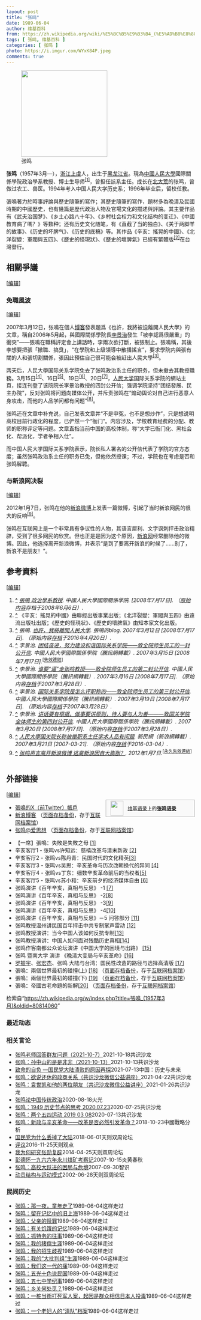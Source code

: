 ```yaml
---
layout: post
title: "张鸣"
date: 1989-06-04
author: 维基百科
from: https://zh.wikipedia.org/wiki/%E5%BC%B5%E9%B3%B4_(%E5%AD%B8%E8%80%85)
tags: [ 张鸣, 维基百科 ]
categories: [ 张鸣 ]
photo: https://i.imgur.com/WYxK84P.jpeg
comments: true
---
```

<div class="mw-content-ltr mw-parser-output" lang="zh" dir="ltr"><style data-mw-deduplicate="TemplateStyles:r83732972">.mw-parser-output .ambox{border:1px solid #a2a9b1;border-left:10px solid #36c;background-color:#fbfbfb;box-sizing:border-box}.mw-parser-output .ambox+link+.ambox,.mw-parser-output .ambox+link+style+.ambox,.mw-parser-output .ambox+link+link+.ambox,.mw-parser-output .ambox+.mw-empty-elt+link+.ambox,.mw-parser-output .ambox+.mw-empty-elt+link+style+.ambox,.mw-parser-output .ambox+.mw-empty-elt+link+link+.ambox{margin-top:-1px}html body.mediawiki .mw-parser-output .ambox.mbox-small-left{margin:4px 1em 4px 0;overflow:hidden;width:238px;border-collapse:collapse;font-size:88%;line-height:1.25em}.mw-parser-output .ambox-speedy{border-left:10px solid #b32424;background-color:#fee7e6}.mw-parser-output .ambox-delete{border-left:10px solid #b32424}.mw-parser-output .ambox-content{border-left:10px solid #f28500}.mw-parser-output .ambox-style{border-left:10px solid #fc3}.mw-parser-output .ambox-move{border-left:10px solid #9932cc}.mw-parser-output .ambox-protection{border-left:10px solid #a2a9b1}.mw-parser-output .ambox .mbox-text{border:none;padding:0.25em 0.5em;width:100%}.mw-parser-output .ambox .mbox-image{border:none;padding:2px 0 2px 0.5em;text-align:center}.mw-parser-output .ambox .mbox-imageright{border:none;padding:2px 0.5em 2px 0;text-align:center}.mw-parser-output .ambox .mbox-empty-cell{border:none;padding:0;width:1px}.mw-parser-output .ambox .mbox-image-div{width:52px}html.client-js body.skin-minerva .mw-parser-output .mbox-text-span{margin-left:23px!important}@media(min-width:720px){.mw-parser-output .ambox{margin:0 10%}}@media screen{html.skin-theme-clientpref-night .mw-parser-output .ambox{border-left-color:#36c!important}html.skin-theme-clientpref-night .mw-parser-output .ambox-speedy,html.skin-theme-clientpref-night .mw-parser-output .ambox-delete{border-left-color:#b32424!important}html.skin-theme-clientpref-night .mw-parser-output .ambox-speedy{background-color:#300!important}html.skin-theme-clientpref-night .mw-parser-output .ambox-content{border-left-color:#f28500!important}html.skin-theme-clientpref-night .mw-parser-output .ambox-style{border-left-color:#fc3!important}html.skin-theme-clientpref-night .mw-parser-output .ambox-move{border-left-color:#9932cc!important}html.skin-theme-clientpref-night .mw-parser-output .ambox-protection{border-left-color:#a2a9b1!important}}@media screen and (prefers-color-scheme:dark){html.skin-theme-clientpref-os .mw-parser-output .ambox{border-left-color:#36c!important}html.skin-theme-clientpref-os .mw-parser-output .ambox-speedy,html.skin-theme-clientpref-os .mw-parser-output .ambox-delete{border-left-color:#b32424!important}html.skin-theme-clientpref-os .mw-parser-output .ambox-speedy{background-color:#300!important}html.skin-theme-clientpref-os .mw-parser-output .ambox-content{border-left-color:#f28500!important}html.skin-theme-clientpref-os .mw-parser-output .ambox-style{border-left-color:#fc3!important}html.skin-theme-clientpref-os .mw-parser-output .ambox-move{border-left-color:#9932cc!important}html.skin-theme-clientpref-os .mw-parser-output .ambox-protection{border-left-color:#a2a9b1!important}}</style>
<figure class="mw-halign-right" typeof="mw:File/Thumb"><a href="/wiki/File:Voa_chinese_Ming_Zhang_22aug10_300.jpg" class="mw-file-description"><img src="//upload.wikimedia.org/wikipedia/commons/0/0b/Voa_chinese_Ming_Zhang_22aug10_300.jpg" decoding="async" width="230" height="230" class="mw-file-element" data-file-width="230" data-file-height="230"></a><figcaption>张鸣</figcaption></figure>
<p><b>张鸣</b>（1957年3月<span class="useeditintro" title="Template:BLP editintro">—</span>），<a href="/wiki/%E6%B5%99%E6%B1%9F" class="mw-redirect" title="浙江">浙江</a><a href="/wiki/%E4%B8%8A%E8%99%9E" class="mw-redirect" title="上虞">上虞</a>人，出生于<a href="/wiki/%E9%BB%91%E9%BE%99%E6%B1%9F%E7%9C%81" title="黑龙江省">黑龙江省</a>。現為<a href="/wiki/%E4%B8%AD%E5%9C%8B%E4%BA%BA%E6%B0%91%E5%A4%A7%E5%AD%B8" class="mw-redirect" title="中國人民大學">中國人民大學</a>國際關係學院政治學系教授、博士生导师<sup id="cite_ref-1" class="reference"><a href="#cite_note-1"><span class="cite-bracket">[</span>1<span class="cite-bracket">]</span></a></sup>，曾担任該系主任。成长在<a href="/wiki/%E5%8C%97%E5%A4%A7%E8%8D%92" title="北大荒">北大荒</a>的张鸣，曾做过农工、兽医。1994年考入中国人民大学历史系；1996年毕业后，留校任教。
</p>
<meta property="mw:PageProp/toc">
<div class="mw-heading mw-heading2"></div>
<link rel="mw-deduplicated-inline-style" href="mw-data:TemplateStyles:r83732972">
<p>張鳴著力於時事評論與歷史隨筆的寫作；其歷史隨筆的寫作，題材多為晚清及民國時期的中國歷史，也有幾篇是歷代政治人物及官場文化的描述與評論。其主要作品有《武夫治国梦》、《乡土心路八十年》、《乡村社会权力和文化结构的变迁》、《中國教育病了嗎？》等数种；还有历史文化随笔，有《直截了当的独白》、《关于两脚羊的故事》、《历史的坏脾气》、《历史的底稿》等。其作品《辛亥：搖晃的中國》、《北洋裂變：軍閥與五四》、《歷史的怪現狀》、《歷史的壞脾氣》已經有繁體版<sup id="cite_ref-2" class="reference"><a href="#cite_note-2"><span class="cite-bracket">[</span>2<span class="cite-bracket">]</span></a></sup>在台灣發行。
</p>
<div class="mw-heading mw-heading2"><h2 id="相關爭議"><span id=".E7.9B.B8.E9.97.9C.E7.88.AD.E8.AD.B0"></span>相關爭議</h2><span class="mw-editsection"><span class="mw-editsection-bracket">[</span><a href="/w/index.php?title=%E5%BC%B5%E9%B3%B4_(1957%E5%B9%B43%E6%9C%88)&amp;action=edit&amp;section=2" title="编辑章节：相關爭議"><span>编辑</span></a><span class="mw-editsection-bracket">]</span></span></div>
<div class="mw-heading mw-heading3"><h3 id="免職風波"><span id=".E5.85.8D.E8.81.B7.E9.A2.A8.E6.B3.A2"></span>免職風波</h3><span class="mw-editsection"><span class="mw-editsection-bracket">[</span><a href="/w/index.php?title=%E5%BC%B5%E9%B3%B4_(1957%E5%B9%B43%E6%9C%88)&amp;action=edit&amp;section=3" title="编辑章节：免職風波"><span>编辑</span></a><span class="mw-editsection-bracket">]</span></span></div>
<p>2007年3月12日，张鳴在個人<a href="/wiki/%E5%8D%9A%E5%AE%A2" class="mw-redirect" title="博客">博客</a>發表題爲《也許，我將被迫離開人民大學》的文章，稱自2006年5月起，與國際關係學院長<a href="/w/index.php?title=%E6%9D%8E%E6%99%AF%E6%B2%BB&amp;action=edit&amp;redlink=1" class="new" title="李景治（页面不存在）">李景治</a>發生「被李認爲很嚴重」的衝突”——張鳴在職稱評定會上講話時，李兩次欲打斷，被張制止。張鳴稱，其後李想要把張「撤職、搞臭」，“在學院和上級領導中散播謠言”，要求學院内與張有關的人和張切割關係，張因此預估自己很可能会被赶出人民大學<sup id="cite_ref-3" class="reference"><a href="#cite_note-3"><span class="cite-bracket">[</span>3<span class="cite-bracket">]</span></a></sup>。
</p><p>两天后，人民大學国际关系学院免去了张鸣政治系主任的职务，但未撤去其教授職務。3月15日<sup id="cite_ref-4" class="reference"><a href="#cite_note-4"><span class="cite-bracket">[</span>4<span class="cite-bracket">]</span></a></sup>、16日<sup id="cite_ref-5" class="reference"><a href="#cite_note-5"><span class="cite-bracket">[</span>5<span class="cite-bracket">]</span></a></sup>、19日<sup id="cite_ref-6" class="reference"><a href="#cite_note-6"><span class="cite-bracket">[</span>6<span class="cite-bracket">]</span></a></sup>、20日<sup id="cite_ref-7" class="reference"><a href="#cite_note-7"><span class="cite-bracket">[</span>7<span class="cite-bracket">]</span></a></sup>，<a href="/wiki/%E4%BA%BA%E6%B0%91%E5%A4%A7%E5%AD%A6" class="mw-redirect" title="人民大学">人民大学</a>国际关系学院的網站主頁，接连刊登了该院院长李景治教授的四封公开信；强调学院坚持“团结發展、民主办院”，反对张鸣将问题向媒体公开，并斥责张鸣在“煽动舆论对自己进行恶意人身攻击，而他的人品学问都有问题”<sup id="cite_ref-8" class="reference"><a href="#cite_note-8"><span class="cite-bracket">[</span>8<span class="cite-bracket">]</span></a></sup>。
</p><p>张鸣还在文章中补充说，自己发表文章并“不是申冤，也不是想炒作”，只是想说明高校目前行政化的程度，已俨然一个“衙门”。内容涉及，学校教育经费的分配、教师的职称评定等问题。文章直指当前中国的高校体制，称“大学已衙门化、黑社会化、帮派化，学者争相入仕”。
</p><p>而中国人民大学国际关系学院表示，院长私人署名的公开信代表了学院的官方态度；虽然张鸣政治系主任的职务已免，但他依然授课；不过，学院也在考虑是否和张鸣解聘。
</p>
<div class="mw-heading mw-heading3"><h3 id="与新浪网决裂"><span id=".E4.B8.8E.E6.96.B0.E6.B5.AA.E7.BD.91.E5.86.B3.E8.A3.82"></span>与新浪网决裂</h3><span class="mw-editsection"><span class="mw-editsection-bracket">[</span><a href="/w/index.php?title=%E5%BC%B5%E9%B3%B4_(1957%E5%B9%B43%E6%9C%88)&amp;action=edit&amp;section=4" title="编辑章节：与新浪网决裂"><span>编辑</span></a><span class="mw-editsection-bracket">]</span></span></div>
<p>2012年1月7日，张鸣在他的<a href="/wiki/%E6%96%B0%E6%B5%AA%E5%BE%AE%E5%8D%9A" title="新浪微博">新浪微博</a>上发表一篇微博，引起了当时新浪网民的很大的反响<sup id="cite_ref-9" class="reference"><a href="#cite_note-9"><span class="cite-bracket">[</span>9<span class="cite-bracket">]</span></a></sup>。
</p><p>张鸣在互联网上是一个非常具有争议性的人物，其语言犀利、文字讽刺抨击政治精辟，受到了很多网民的欣赏。但也正是是因为这个原因，<a href="/wiki/%E6%96%B0%E6%B5%AA" title="新浪">新浪网</a>经常删除他的微博。因此，他选择离开新浪微博，并表示“是到了要离开新浪的时候了……别了，新浪不是朋友！”。
</p>
<div class="mw-heading mw-heading2"><h2 id="参考資料"><span id=".E5.8F.82.E8.80.83.E8.B3.87.E6.96.99"></span>参考資料</h2><span class="mw-editsection"><span class="mw-editsection-bracket">[</span><a href="/w/index.php?title=%E5%BC%B5%E9%B3%B4_(1957%E5%B9%B43%E6%9C%88)&amp;action=edit&amp;section=5" title="编辑章节：参考資料"><span>编辑</span></a><span class="mw-editsection-bracket">]</span></span></div>
<div class="reflist columns references-column-count references-column-count-2" style="-moz-column-count: 2; -webkit-column-count: 2; column-count: 2; list-style-type: decimal;">
<ol class="references">
<li id="cite_note-1"><span class="mw-cite-backlink"><b><a href="#cite_ref-1">^</a></b></span> <span class="reference-text"><cite class="citation news"><a rel="nofollow" class="external text" href="https://web.archive.org/web/20080606182104/http://sis.ruc.edu.cn/teacher/resume/zhangming.htm">張鳴 政治學系教授</a>. 中國人民大學國際關係學院.  <span class="reference-accessdate"> [2008年7月17日]</span>. （<a rel="nofollow" class="external text" href="http://sis.ruc.edu.cn/teacher/resume/zhangming.htm">原始内容</a>存档于2008年6月6日）.</cite><span title="ctx_ver=Z39.88-2004&amp;rfr_id=info%3Asid%2Fzh.wikipedia.org%3A%E5%BC%B5%E9%B3%B4+%281957%E5%B9%B43%E6%9C%88%29&amp;rft.atitle=%E5%BC%B5%E9%B3%B4+%E6%94%BF%E6%B2%BB%E5%AD%B8%E7%B3%BB%E6%95%99%E6%8E%88&amp;rft.genre=article&amp;rft_id=http%3A%2F%2Fsis.ruc.edu.cn%2Fteacher%2Fresume%2Fzhangming.htm&amp;rft_val_fmt=info%3Aofi%2Ffmt%3Akev%3Amtx%3Ajournal" class="Z3988"><span style="display:none;">&nbsp;</span></span></span>
</li>
<li id="cite_note-2"><span class="mw-cite-backlink"><b><a href="#cite_ref-2">^</a></b></span> <span class="reference-text">《辛亥：搖晃的中國》由聯經出版事業出版；《北洋裂變：軍閥與五四》由遠流出版社出版；《歷史的怪現狀》、《歷史的壞脾氣》由知本家文化出版。</span>
</li>
<li id="cite_note-3"><span class="mw-cite-backlink"><b><a href="#cite_ref-3">^</a></b></span> <span class="reference-text"><cite class="citation news">張鳴. <a rel="nofollow" class="external text" href="http://blog.sina.com.cn/s/blog_4ac7a2f5010009c5.html">也許，我將離開人民大學</a>. 張鳴的blog. 2007年3月12日 <span class="reference-accessdate"> [2008年7月17日]</span>. （原始内容<a rel="nofollow" class="external text" href="https://web.archive.org/web/20160420074331/http://blog.sina.com.cn/s/blog_4ac7a2f5010009c5.html">存档</a>于2016年4月20日）.</cite><span title="ctx_ver=Z39.88-2004&amp;rfr_id=info%3Asid%2Fzh.wikipedia.org%3A%E5%BC%B5%E9%B3%B4+%281957%E5%B9%B43%E6%9C%88%29&amp;rft.atitle=%E4%B9%9F%E8%A8%B1%EF%BC%8C%E6%88%91%E5%B0%87%E9%9B%A2%E9%96%8B%E4%BA%BA%E6%B0%91%E5%A4%A7%E5%AD%B8&amp;rft.au=%E5%BC%B5%E9%B3%B4&amp;rft.date=2007-03-12&amp;rft.genre=article&amp;rft_id=http%3A%2F%2Fblog.sina.com.cn%2Fs%2Fblog_4ac7a2f5010009c5.html&amp;rft_val_fmt=info%3Aofi%2Ffmt%3Akev%3Amtx%3Ajournal" class="Z3988"><span style="display:none;">&nbsp;</span></span></span>
</li>
<li id="cite_note-4"><span class="mw-cite-backlink"><b><a href="#cite_ref-4">^</a></b></span> <span class="reference-text"><cite class="citation news">李景治. <a rel="nofollow" class="external text" href="http://view.news.qq.com/a/20070613/000017.htm">团结奋进，努力建设和谐国际关系学院——致全院师生员工的一封公开信</a>. 中國人民大學國際關係學院（騰訊網轉載）. 2007年3月15日 <span class="reference-accessdate"> [2008年7月17日]</span>.</cite><span title="ctx_ver=Z39.88-2004&amp;rfr_id=info%3Asid%2Fzh.wikipedia.org%3A%E5%BC%B5%E9%B3%B4+%281957%E5%B9%B43%E6%9C%88%29&amp;rft.atitle=%E5%9B%A2%E7%BB%93%E5%A5%8B%E8%BF%9B%EF%BC%8C%E5%8A%AA%E5%8A%9B%E5%BB%BA%E8%AE%BE%E5%92%8C%E8%B0%90%E5%9B%BD%E9%99%85%E5%85%B3%E7%B3%BB%E5%AD%A6%E9%99%A2%E2%80%94%E2%80%94%E8%87%B4%E5%85%A8%E9%99%A2%E5%B8%88%E7%94%9F%E5%91%98%E5%B7%A5%E7%9A%84%E4%B8%80%E5%B0%81%E5%85%AC%E5%BC%80%E4%BF%A1&amp;rft.au=%E6%9D%8E%E6%99%AF%E6%B2%BB&amp;rft.date=2007-03-15&amp;rft.genre=article&amp;rft_id=http%3A%2F%2Fview.news.qq.com%2Fa%2F20070613%2F000017.htm&amp;rft_val_fmt=info%3Aofi%2Ffmt%3Akev%3Amtx%3Ajournal" class="Z3988"><span style="display:none;">&nbsp;</span></span><sup class="noprint Inline-Template"><span style="white-space: nowrap;">[<a href="/wiki/Wikipedia:%E5%A4%B1%E6%95%88%E9%93%BE%E6%8E%A5" title="Wikipedia:失效链接"><span title="">失效連結</span></a>]</span></sup></span>
</li>
<li id="cite_note-5"><span class="mw-cite-backlink"><b><a href="#cite_ref-5">^</a></b></span> <span class="reference-text"><cite class="citation news">李景治. <a rel="nofollow" class="external text" href="http://view.news.qq.com/a/20070320/000005.htm">谁要“逼”走张鸣教授——致全院师生员工的第二封公开信</a>. 中國人民大學國際關係學院（騰訊網轉載）. 2007年3月16日 <span class="reference-accessdate"> [2008年7月17日]</span>. （原始内容<a rel="nofollow" class="external text" href="https://web.archive.org/web/20070328181755/http://view.news.qq.com/a/20070320/000005.htm">存档</a>于2007年3月28日）.</cite><span title="ctx_ver=Z39.88-2004&amp;rfr_id=info%3Asid%2Fzh.wikipedia.org%3A%E5%BC%B5%E9%B3%B4+%281957%E5%B9%B43%E6%9C%88%29&amp;rft.atitle=%E8%B0%81%E8%A6%81%E2%80%9C%E9%80%BC%E2%80%9D%E8%B5%B0%E5%BC%A0%E9%B8%A3%E6%95%99%E6%8E%88%E2%80%94%E2%80%94%E8%87%B4%E5%85%A8%E9%99%A2%E5%B8%88%E7%94%9F%E5%91%98%E5%B7%A5%E7%9A%84%E7%AC%AC%E4%BA%8C%E5%B0%81%E5%85%AC%E5%BC%80%E4%BF%A1&amp;rft.au=%E6%9D%8E%E6%99%AF%E6%B2%BB&amp;rft.date=2007-03-16&amp;rft.genre=article&amp;rft_id=http%3A%2F%2Fview.news.qq.com%2Fa%2F20070320%2F000005.htm&amp;rft_val_fmt=info%3Aofi%2Ffmt%3Akev%3Amtx%3Ajournal" class="Z3988"><span style="display:none;">&nbsp;</span></span></span>
</li>
<li id="cite_note-6"><span class="mw-cite-backlink"><b><a href="#cite_ref-6">^</a></b></span> <span class="reference-text"><cite class="citation news">李景治. <a rel="nofollow" class="external text" href="http://news.qq.com/a/20070321/002388.htm">国际关系学院是怎么评职称的——致全院师生员工的第三封公开信</a>. 中國人民大學國際關係學院（騰訊網轉載）. 2007年3月19日 <span class="reference-accessdate"> [2008年7月17日]</span>. （原始内容<a rel="nofollow" class="external text" href="https://web.archive.org/web/20070328180022/http://news.qq.com/a/20070321/002388.htm">存档</a>于2007年3月28日）.</cite><span title="ctx_ver=Z39.88-2004&amp;rfr_id=info%3Asid%2Fzh.wikipedia.org%3A%E5%BC%B5%E9%B3%B4+%281957%E5%B9%B43%E6%9C%88%29&amp;rft.atitle=%E5%9B%BD%E9%99%85%E5%85%B3%E7%B3%BB%E5%AD%A6%E9%99%A2%E6%98%AF%E6%80%8E%E4%B9%88%E8%AF%84%E8%81%8C%E7%A7%B0%E7%9A%84%E2%80%94%E2%80%94%E8%87%B4%E5%85%A8%E9%99%A2%E5%B8%88%E7%94%9F%E5%91%98%E5%B7%A5%E7%9A%84%E7%AC%AC%E4%B8%89%E5%B0%81%E5%85%AC%E5%BC%80%E4%BF%A1&amp;rft.au=%E6%9D%8E%E6%99%AF%E6%B2%BB&amp;rft.date=2007-03-19&amp;rft.genre=article&amp;rft_id=http%3A%2F%2Fnews.qq.com%2Fa%2F20070321%2F002388.htm&amp;rft_val_fmt=info%3Aofi%2Ffmt%3Akev%3Amtx%3Ajournal" class="Z3988"><span style="display:none;">&nbsp;</span></span></span>
</li>
<li id="cite_note-7"><span class="mw-cite-backlink"><b><a href="#cite_ref-7">^</a></b></span> <span class="reference-text"><cite class="citation news">李景治. <a rel="nofollow" class="external text" href="http://news.qq.com/a/20070321/002393.htm">讲话要有根据，做事要讲原则，待人要与人为善———致国关学院全体师生的第四封公开信</a>. 中國人民大學國際關係學院（騰訊網轉載）. 2007年3月20日 <span class="reference-accessdate"> [2008年7月17日]</span>. （原始内容<a rel="nofollow" class="external text" href="https://web.archive.org/web/20070328180034/http://news.qq.com/a/20070321/002393.htm">存档</a>于2007年3月28日）.</cite><span title="ctx_ver=Z39.88-2004&amp;rfr_id=info%3Asid%2Fzh.wikipedia.org%3A%E5%BC%B5%E9%B3%B4+%281957%E5%B9%B43%E6%9C%88%29&amp;rft.atitle=%E8%AE%B2%E8%AF%9D%E8%A6%81%E6%9C%89%E6%A0%B9%E6%8D%AE%EF%BC%8C%E5%81%9A%E4%BA%8B%E8%A6%81%E8%AE%B2%E5%8E%9F%E5%88%99%EF%BC%8C%E5%BE%85%E4%BA%BA%E8%A6%81%E4%B8%8E%E4%BA%BA%E4%B8%BA%E5%96%84%E2%80%94%E2%80%94%E2%80%94%E8%87%B4%E5%9B%BD%E5%85%B3%E5%AD%A6%E9%99%A2%E5%85%A8%E4%BD%93%E5%B8%88%E7%94%9F%E7%9A%84%E7%AC%AC%E5%9B%9B%E5%B0%81%E5%85%AC%E5%BC%80%E4%BF%A1&amp;rft.au=%E6%9D%8E%E6%99%AF%E6%B2%BB&amp;rft.date=2007-03-20&amp;rft.genre=article&amp;rft_id=http%3A%2F%2Fnews.qq.com%2Fa%2F20070321%2F002393.htm&amp;rft_val_fmt=info%3Aofi%2Ffmt%3Akev%3Amtx%3Ajournal" class="Z3988"><span style="display:none;">&nbsp;</span></span></span>
</li>
<li id="cite_note-8"><span class="mw-cite-backlink"><b><a href="#cite_ref-8">^</a></b></span> <span class="reference-text"><cite class="citation news"><a rel="nofollow" class="external text" href="http://news.sina.com.cn/c/2007-03-21/114212575137.shtml">人民大學国关院长称被撤职系主任学术人品有问题</a>. 新民網（新浪網轉載）. 2007年3月21日 <span class="reference-accessdate"> [<span class="nowrap">2007-03-21</span>]</span>. （原始内容<a rel="nofollow" class="external text" href="https://web.archive.org/web/20160304222421/http://news.sina.com.cn/c/2007-03-21/114212575137.shtml">存档</a>于2016-03-04）.</cite><span title="ctx_ver=Z39.88-2004&amp;rfr_id=info%3Asid%2Fzh.wikipedia.org%3A%E5%BC%B5%E9%B3%B4+%281957%E5%B9%B43%E6%9C%88%29&amp;rft.atitle=%E4%BA%BA%E6%B0%91%E5%A4%A7%E5%AD%B8%E5%9B%BD%E5%85%B3%E9%99%A2%E9%95%BF%E7%A7%B0%E8%A2%AB%E6%92%A4%E8%81%8C%E7%B3%BB%E4%B8%BB%E4%BB%BB%E5%AD%A6%E6%9C%AF%E4%BA%BA%E5%93%81%E6%9C%89%E9%97%AE%E9%A2%98&amp;rft.date=2007-03-21&amp;rft.genre=article&amp;rft_id=http%3A%2F%2Fnews.sina.com.cn%2Fc%2F2007-03-21%2F114212575137.shtml&amp;rft_val_fmt=info%3Aofi%2Ffmt%3Akev%3Amtx%3Ajournal" class="Z3988"><span style="display:none;">&nbsp;</span></span></span>
</li>
<li id="cite_note-9"><span class="mw-cite-backlink"><b><a href="#cite_ref-9">^</a></b></span> <span class="reference-text"><cite class="citation news"><a rel="nofollow" class="external text" href="http://www.sootoo.com/post/222527/">张鸣声言离开新浪微博 逃离新浪因自大膨胀？</a>. 2012年1月7日.</cite><span title="ctx_ver=Z39.88-2004&amp;rfr_id=info%3Asid%2Fzh.wikipedia.org%3A%E5%BC%B5%E9%B3%B4+%281957%E5%B9%B43%E6%9C%88%29&amp;rft.atitle=%E5%BC%A0%E9%B8%A3%E5%A3%B0%E8%A8%80%E7%A6%BB%E5%BC%80%E6%96%B0%E6%B5%AA%E5%BE%AE%E5%8D%9A+%E9%80%83%E7%A6%BB%E6%96%B0%E6%B5%AA%E5%9B%A0%E8%87%AA%E5%A4%A7%E8%86%A8%E8%83%80%EF%BC%9F&amp;rft.date=2012-01-07&amp;rft.genre=article&amp;rft_id=http%3A%2F%2Fwww.sootoo.com%2Fpost%2F222527%2F&amp;rft_val_fmt=info%3Aofi%2Ffmt%3Akev%3Amtx%3Ajournal" class="Z3988"><span style="display:none;">&nbsp;</span></span><sup class="noprint Inline-Template"><span style="white-space: nowrap;">[<a href="/wiki/Wikipedia:%E5%A4%B1%E6%95%88%E9%93%BE%E6%8E%A5" title="Wikipedia:失效链接"><span title="自2019年10月失效">永久失效連結</span></a>]</span></sup></span>
</li>
</ol></div>
<div class="mw-heading mw-heading2"><h2 id="外部链接"><span id=".E5.A4.96.E9.83.A8.E9.93.BE.E6.8E.A5"></span>外部链接</h2><span class="mw-editsection"><span class="mw-editsection-bracket">[</span><a href="/w/index.php?title=%E5%BC%B5%E9%B3%B4_(1957%E5%B9%B43%E6%9C%88)&amp;action=edit&amp;section=6" title="编辑章节：外部链接"><span>编辑</span></a><span class="mw-editsection-bracket">]</span></span></div>
<style data-mw-deduplicate="TemplateStyles:r82655521">.mw-parser-output .side-box{margin:4px 0;box-sizing:border-box;border:1px solid #aaa;font-size:88%;line-height:1.25em;background-color:#f9f9f9;display:flow-root}.mw-parser-output .side-box-abovebelow,.mw-parser-output .side-box-text{padding:0.25em 0.9em}.mw-parser-output .side-box-image{padding:2px 0 2px 0.9em;text-align:center}.mw-parser-output .side-box-imageright{padding:2px 0.9em 2px 0;text-align:center}@media(min-width:500px){.mw-parser-output .side-box-flex{display:flex;align-items:center}.mw-parser-output .side-box-text{flex:1}}@media(min-width:720px){.mw-parser-output .side-box{width:238px}.mw-parser-output .side-box-right{clear:right;float:right;margin-left:1em}.mw-parser-output .side-box-left{margin-right:1em}}</style><div class="side-box side-box-right plainlinks sistersitebox" style="font-size:small;"><style data-mw-deduplicate="TemplateStyles:r82655520">.mw-parser-output .plainlist ol,.mw-parser-output .plainlist ul{line-height:inherit;list-style:none;margin:0;padding:0}.mw-parser-output .plainlist ol li,.mw-parser-output .plainlist ul li{margin-bottom:0}</style>
<div class="side-box-flex">
<div class="side-box-image"><span class="noviewer" typeof="mw:File"><span><img alt="" src="//upload.wikimedia.org/wikipedia/commons/thumb/f/fa/Wikiquote-logo.svg/34px-Wikiquote-logo.svg.png" decoding="async" width="34" height="40" class="mw-file-element" srcset="//upload.wikimedia.org/wikipedia/commons/thumb/f/fa/Wikiquote-logo.svg/51px-Wikiquote-logo.svg.png 1.5x, //upload.wikimedia.org/wikipedia/commons/thumb/f/fa/Wikiquote-logo.svg/68px-Wikiquote-logo.svg.png 2x" data-file-width="300" data-file-height="355"></span></span></div>
<div class="side-box-text plainlist"><a href="/wiki/%E7%BB%B4%E5%9F%BA%E8%AF%AD%E5%BD%95" title="维基语录">维基语录</a>上的<b><a href="https://zh.wikiquote.org/wiki/%E5%BC%A0%E9%B8%A3" class="extiw" title="q:张鸣">张鸣语录</a></b></div></div>
</div>
<ul><li><a rel="nofollow" class="external text" href="https://twitter.com/zhangming1">張鳴的X（前Twitter）帳戶</a></li>
<li><a rel="nofollow" class="external text" href="http://blog.sina.com.cn/zhangming1">新浪博客</a> （<a rel="nofollow" class="external text" href="//web.archive.org/web/20070325101532/http://blog.sina.com.cn/zhangming1">页面存档备份</a>，存于<a href="/wiki/%E4%BA%92%E8%81%94%E7%BD%91%E6%A1%A3%E6%A1%88%E9%A6%86" title="互联网档案馆">互联网档案馆</a>）</li>
<li><a rel="nofollow" class="external text" href="http://www.aisixiang.com/thinktank/zhangming.html">张鸣@爱思想</a> （<a rel="nofollow" class="external text" href="//web.archive.org/web/20191121022042/http://www.aisixiang.com/thinktank/zhangming.html">页面存档备份</a>，存于<a href="/wiki/%E4%BA%92%E8%81%94%E7%BD%91%E6%A1%A3%E6%A1%88%E9%A6%86" title="互联网档案馆">互联网档案馆</a>）</li></ul>
<ul><li>【一席】張鳴：失敗是失敗之母 <a rel="nofollow" class="external autonumber" href="https://www.youtube.com/watch?v=RQ4rrPRXJc8">[1]</a></li>
<li>辛亥客厅1 - 张鸣vs许知远：慈禧改革与清末新政 <a rel="nofollow" class="external autonumber" href="https://www.youtube.com/watch?v=f9m4uNtrBjA&amp;index=3&amp;list=PLA71AE5615E57FF53">[2]</a></li>
<li>辛亥客厅2 - 张鸣vs陈丹青：民国时代的文化精英<a rel="nofollow" class="external autonumber" href="https://www.youtube.com/watch?v=whuGHApZzGw&amp;index=2&amp;list=PLA71AE5615E57FF53">[3]</a></li>
<li>辛亥客厅3 - 张鸣vs吴思：辛亥革命与历次改朝换代的异同 <a rel="nofollow" class="external autonumber" href="https://www.youtube.com/watch?v=tfa3QZN_m24&amp;list=PLA71AE5615E57FF53&amp;index=4">[4]</a></li>
<li>辛亥客厅4 - 张鸣vs丁东：细数辛亥革命前后的当权者<a rel="nofollow" class="external autonumber" href="https://www.youtube.com/watch?v=vilzPGI_Qug&amp;index=5&amp;list=PLA71AE5615E57FF53">[5]</a></li>
<li>辛亥客厅5 - 张鸣vs苏小和：辛亥前夕的经济媒体自由 <a rel="nofollow" class="external autonumber" href="https://www.youtube.com/watch?v=AoyqhME0TwY&amp;list=PLA71AE5615E57FF53&amp;index=1">[6]</a></li>
<li>张鸣演讲《百年辛亥，真相与反思》 -1 <a rel="nofollow" class="external autonumber" href="https://www.youtube.com/watch?v=JLTlLm6BMjQ&amp;list=PL4E9C8385DBB6BBB6">[7]</a></li>
<li>张鸣演讲《百年辛亥，真相与反思》 -2<a rel="nofollow" class="external autonumber" href="https://www.youtube.com/watch?v=vSl8_oMaEPw&amp;index=2&amp;list=PL4E9C8385DBB6BBB6">[8]</a></li>
<li>张鸣演讲《百年辛亥，真相与反思》 -3<a rel="nofollow" class="external autonumber" href="https://www.youtube.com/watch?v=NpxIV95ZoyQ&amp;index=3&amp;list=PL4E9C8385DBB6BBB6">[9]</a></li>
<li>张鸣演讲《百年辛亥，真相与反思》 -4<a rel="nofollow" class="external autonumber" href="https://www.youtube.com/watch?v=-5Q6C1pzjUc&amp;index=4&amp;list=PL4E9C8385DBB6BBB6">[10]</a></li>
<li>张鸣演讲《百年辛亥，真相与反思》－5 问答部分 <a rel="nofollow" class="external autonumber" href="https://www.youtube.com/watch?v=gfAa0PBlE24&amp;index=5&amp;list=PL4E9C8385DBB6BBB6">[11]</a></li>
<li>张鸣教授温州讲民国百年抨击中共专制掌声雷动 <a rel="nofollow" class="external autonumber" href="https://www.youtube.com/watch?v=HkGwjZOO_no&amp;list=PL4E9C8385DBB6BBB6&amp;index=6">[12]</a></li>
<li>张鸣教授演讲：当今中国人该如何反抗专制<a rel="nofollow" class="external autonumber" href="https://www.youtube.com/watch?v=NUtoZa5s7Ak&amp;index=7&amp;list=PL4E9C8385DBB6BBB6">[13]</a></li>
<li>张鸣教授演讲：中国人如何面对残酷历史真相<a rel="nofollow" class="external autonumber" href="https://www.youtube.com/watch?v=d4lhXCy3DXA&amp;list=PL4E9C8385DBB6BBB6&amp;index=8">[14]</a></li>
<li>张鸣作客南都公众论坛演讲《中国大学的困境与出路》 <a rel="nofollow" class="external autonumber" href="https://www.youtube.com/watch?v=q1NqWh7lxh4">[15]</a></li>
<li>张鸣 暨南大学 演讲 《晚清大变局与辛亥革命》<a rel="nofollow" class="external autonumber" href="https://www.youtube.com/watch?v=uP2bAKHmYVk">[16]</a></li>
<li><a href="/wiki/%E7%BD%97%E6%8C%AF%E5%AE%87" title="罗振宇">罗振宇</a>、<a href="/wiki/%E5%BC%B5%E5%AE%8F%E5%82%91" title="張宏傑">张宏杰</a>、张鸣 大陆与台湾：国民性改造的路径与选择高清版 <a rel="nofollow" class="external autonumber" href="https://www.youtube.com/watch?v=mDeWOLevY84">[17]</a></li>
<li>張鳴：兩個世界最初的碰撞(上) <a rel="nofollow" class="external autonumber" href="http://v.qq.com/page/8/N/M/8NBYzPovPXM.html">[18]</a> （<a rel="nofollow" class="external text" href="//web.archive.org/web/20160127115343/http://v.qq.com/page/8/N/M/8NBYzPovPXM.html">页面存档备份</a>，存于<a href="/wiki/%E4%BA%92%E8%81%94%E7%BD%91%E6%A1%A3%E6%A1%88%E9%A6%86" title="互联网档案馆">互联网档案馆</a>）</li>
<li>張鳴：兩個世界最初的碰撞(下) <a rel="nofollow" class="external autonumber" href="http://v.qq.com/page/8/8/j/82nZBUmGK8j.html">[19]</a> （<a rel="nofollow" class="external text" href="//web.archive.org/web/20160127091842/http://v.qq.com/page/8/8/j/82nZBUmGK8j.html">页面存档备份</a>，存于<a href="/wiki/%E4%BA%92%E8%81%94%E7%BD%91%E6%A1%A3%E6%A1%88%E9%A6%86" title="互联网档案馆">互联网档案馆</a>）</li>
<li>張鳴：帝國古老命題的新解<a rel="nofollow" class="external autonumber" href="http://v.qq.com/cover/f/f9zu3dnycneo0ce/8pegbtm9LTa.html">[20]</a> （<a rel="nofollow" class="external text" href="//web.archive.org/web/20160128081933/http://v.qq.com/cover/f/f9zu3dnycneo0ce/8pegbtm9LTa.html">页面存档备份</a>，存于<a href="/wiki/%E4%BA%92%E8%81%94%E7%BD%91%E6%A1%A3%E6%A1%88%E9%A6%86" title="互联网档案馆">互联网档案馆</a>）</li></ul>
<!-- 
NewPP limit report
Parsed by mw‐web.eqiad.main‐5b57dc66d5‐kbfx4
Cached time: 20241008052450
Cache expiry: 2592000
Reduced expiry: false
Complications: [show‐toc]
CPU time usage: 0.311 seconds
Real time usage: 0.428 seconds
Preprocessor visited node count: 2873/1000000
Post‐expand include size: 32321/2097152 bytes
Template argument size: 2470/2097152 bytes
Highest expansion depth: 30/100
Expensive parser function count: 1/500
Unstrip recursion depth: 0/20
Unstrip post‐expand size: 19248/5000000 bytes
Lua time usage: 0.108/10.000 seconds
Lua memory usage: 3515341/52428800 bytes
Number of Wikibase entities loaded: 1/400
-->
<!--
Transclusion expansion time report (%,ms,calls,template)
100.00%  365.853      1 -total
 41.12%  150.451      1 Template:Reflist
 25.92%   94.814      1 Template:擴充
 23.01%   84.165      2 Template:Ambox
 20.54%   75.162      8 Template:Cite_news
 17.23%   63.046      2 Template:Dead_link
 15.66%   57.283      2 Template:Fix
 14.62%   53.475      4 Template:Category_handler
 14.19%   51.932      1 Template:Twitter
  7.97%   29.147      1 Template:Wikiquote
-->

<!-- Saved in parser cache with key zhwiki:pcache:idhash:511644-0!canonical!zh and timestamp 20241008052450 and revision id 80814060. Rendering was triggered because: page-view
 -->
</div><!--esi <esi:include src="/esitest-fa8a495983347898/content" /> --><noscript><img src="https://login.wikimedia.org/wiki/Special:CentralAutoLogin/start?type=1x1" alt="" width="1" height="1" style="border: none; position: absolute;"></noscript>
<div class="printfooter" data-nosnippet="">检索自“<a dir="ltr" href="https://zh.wikipedia.org/w/index.php?title=張鳴_(1957年3月)&amp;oldid=80814060">https://zh.wikipedia.org/w/index.php?title=張鳴_(1957年3月)&amp;oldid=80814060</a>”</div><div id="recent-news"><h3>最近动态</h3><ul></ul></div><div id="open-opinion"><h3>相关言论</h3><ul><li><a href="https://nodebe4.github.io/opinion/2021-10-18/%E5%BC%A0%E9%B8%A3%E8%80%81%E5%B8%88%E5%9B%9E%E7%AD%94%E7%BE%A4%E5%8F%8B%E9%97%AE%E9%A2%98-2021-10-7/" title="共识沙龙">张鸣老师回答群友问题（2021-10-7）</a><time>2021-10-18</time><a class="tag">共识沙龙</a></li>
<li><a href="https://nodebe4.github.io/opinion/2021-10-13/%E5%BC%A0%E9%B8%A3-%E5%AD%99%E4%B8%AD%E5%B1%B1%E7%9A%84%E6%98%AF%E6%98%AF%E9%9D%9E%E9%9D%9E-2021-10-13/" title="共识沙龙">张鸣：孙中山的是是非非（2021-10-13）</a><time>2021-10-13</time><a class="tag">共识沙龙</a></li>
<li><a href="https://nodebe4.github.io/opinion/2021-07-13/%E8%87%B4%E5%91%BD%E7%9A%84%E8%87%AA%E8%B4%9F-%E5%9B%BD%E6%B0%91%E5%85%9A%E5%A4%A7%E9%99%86%E6%BA%83%E8%B4%A5%E7%9A%84%E5%8E%9F%E5%9B%A0%E5%86%8D%E6%8E%A2/" title="张鸣 ; 马飞">致命的自负        —国民党大陆溃败的原因再探</a><time>2021-07-13</time><a class="tag">中国：历史与未来</a></li>
<li><a href="https://nodebe4.github.io/opinion/2021-04-22/%E5%BC%A0%E9%B8%A3-%E6%AC%B2%E8%AF%B4%E8%BF%98%E4%BC%91%E7%9A%84%E6%94%BF%E5%95%86%E5%85%B3%E7%B3%BB-%E5%85%B1%E8%AF%86%E6%B2%99%E9%BE%99%E5%BE%AE%E4%BF%A1%E5%85%AC%E7%9B%8A%E8%AE%B2%E5%BA%A7/" title="共识沙龙">张鸣：欲说还休的政商关系（共识沙龙微信公益讲座）</a><time>2021-04-22</time><a class="tag">共识沙龙</a></li>
<li><a href="https://nodebe4.github.io/opinion/2021-01-26/%E5%BC%A0%E9%B8%A3-%E8%A2%81%E4%B8%96%E5%87%AF%E5%92%8C%E4%BB%96%E7%9A%84%E4%B8%A4%E4%BD%8D%E6%9C%8B%E5%8F%8B-%E5%85%B1%E8%AF%86%E6%B2%99%E9%BE%99%E5%BE%AE%E4%BF%A1%E5%85%AC%E7%9B%8A%E8%AE%B2%E5%BA%A7/" title="共识沙龙">张鸣：袁世凯和他的两位朋友（共识沙龙微信公益讲座）</a><time>2021-01-26</time><a class="tag">共识沙龙</a></li>
<li><a href="https://nodebe4.github.io/opinion/2020-08-18/%E5%BC%A0%E9%B8%A3%E8%AE%BA%E4%B8%AD%E5%9B%BD%E4%BC%A0%E7%BB%9F%E6%94%BF%E6%B2%BB/" title="火光">张鸣论中国传统政治</a><time>2020-08-18</time><a class="tag">火光</a></li>
<li><a href="https://nodebe4.github.io/opinion/2020-07-25/%E5%BC%A0%E9%B8%A3-1949-%E5%8E%86%E5%8F%B2%E8%8A%82%E7%82%B9%E7%9A%84%E6%80%9D%E8%80%83-2020.07.23/" title="共识沙龙">张鸣：1949 历史节点的思考 2020.07.23</a><time>2020-07-25</time><a class="tag">共识沙龙</a></li>
<li><a href="https://nodebe4.github.io/opinion/2020-07-13/%E5%BC%A0%E9%B8%A3-%E4%B8%A4%E4%B8%AA%E4%BA%94%E5%9B%9B%E8%BF%90%E5%8A%A8-2019-03-08/" title="共识沙龙">张鸣：两个五四运动 2019 03 08</a><time>2020-07-13</time><a class="tag">共识沙龙</a></li>
<li><a href="https://nodebe4.github.io/opinion/2018-10-23/%E5%BC%A0%E9%B8%A3-%E6%96%B0%E6%94%BF%E4%B8%8E%E8%BE%9B%E4%BA%A5%E9%9D%A9%E5%91%BD-%E6%94%B9%E9%9D%A9%E6%98%AF%E5%90%A6%E5%BF%85%E7%84%B6%E5%BC%95%E5%8F%91%E9%9D%A9%E5%91%BD/" title="张鸣">张鸣：新政与辛亥革命——改革是否必然引发革命？</a><time>2018-10-23</time><a class="tag">中國戰略分析</a></li>
<li><a href="https://nodebe4.github.io/opinion/2018-06-01/%E5%9B%BD%E6%B0%91%E5%85%9A%E4%B8%BA%E4%BB%80%E4%B9%88%E4%B8%A2%E6%8E%89%E4%BA%86%E5%A4%A7%E9%99%86/" title="张鸣">国民党为什么丢掉了大陆</a><time>2018-06-01</time><a class="tag">天则双周论坛</a></li>
<li><a href="https://nodebe4.github.io/opinion/2016-11-25/%E8%AF%84%E8%AE%AE/" title="张鸣">评议</a><time>2016-11-25</time><a class="tag">天则观点</a></li>
<li><a href="https://nodebe4.github.io/opinion/2014-04-25/%E6%88%91%E4%B8%BA%E4%BD%95%E7%A0%94%E7%A9%B6%E5%BC%A0%E5%8B%8B%E5%A4%8D%E8%BE%9F/" title="张鸣">我为何研究张勋复辟</a><time>2014-04-25</time><a class="tag">天则双周论坛</a></li>
<li><a href="https://nodebe4.github.io/opinion/2007-10-15/%E5%BD%AD%E5%BE%B7%E6%80%80%E4%B8%80%E4%B9%9D%E5%85%AD%E5%85%AD%E5%B9%B4%E6%B0%B8%E5%B7%9D%E7%85%A4%E7%9F%BF%E8%80%83%E5%AF%9F%E8%AE%B0/" title="张鸣羊">彭德怀一九六六年永川煤矿考察记</a><time>2007-10-15</time><a class="tag">炎黄春秋</a></li>
<li><a href="https://nodebe4.github.io/opinion/2007-09-30/%E5%BC%A0%E9%B8%A3-%E9%AB%98%E6%A0%A1%E5%A4%A7%E8%B7%83%E8%BF%9B%E7%9A%84%E5%9B%B0%E5%B1%80%E4%B8%8E%E5%8D%B1%E5%A2%83/" title="张鸣">张鸣：高校大跃进的困局与危境</a><time>2007-09-30</time><a class="tag">智识</a></li>
<li><a href="https://nodebe4.github.io/opinion/2002-06-28/%E5%8A%A8%E5%91%98%E7%BB%93%E6%9E%84%E4%B8%8E%E8%BF%90%E5%8A%A8%E6%A8%A1%E5%BC%8F/" title="张鸣">动员结构与运动模式</a><time>2002-06-28</time><a class="tag">天则双周论坛</a></li>
</ul></div><div id="mjls-record"><h3>民间历史</h3><ul><li><a href="https://nodebe4.github.io/mjlsh/1989-06-04/%E5%BC%A0%E9%B8%A3-%E9%82%A3%E4%B8%80%E5%A4%9C-%E7%AB%A5%E5%B9%B4%E8%B5%B0%E4%BA%86/" title="张鸣">张鸣：那一夜，童年走了</a><time>1989-06-04</time><a class="tag">这样走过</a></li>
<li><a href="https://nodebe4.github.io/mjlsh/1989-06-04/%E5%BC%A0%E9%B8%A3-%E7%95%99%E5%9C%A8%E8%AE%B0%E5%BF%86%E4%B8%AD%E7%9A%84%E6%97%A7%E4%B8%8A%E6%B5%B7/" title="张鸣">张鸣：留在记忆中的旧上海</a><time>1989-06-04</time><a class="tag">这样走过</a></li>
<li><a href="https://nodebe4.github.io/mjlsh/1989-06-04/%E5%BC%A0%E9%B8%A3-%E7%88%B6%E4%BA%B2%E7%9A%84%E8%B5%8E%E7%BD%AA/" title="张鸣">张鸣：父亲的赎罪</a><time>1989-06-04</time><a class="tag">这样走过</a></li>
<li><a href="https://nodebe4.github.io/mjlsh/1989-06-04/%E5%BC%A0%E9%B8%A3-%E6%9C%89%E5%85%B3%E9%A5%A5%E9%A5%BF%E7%9A%84%E8%AE%B0%E5%BF%86/" title="张鸣">张鸣：有关饥饿的记忆</a><time>1989-06-04</time><a class="tag">这样走过</a></li>
<li><a href="https://nodebe4.github.io/mjlsh/1989-06-04/%E5%BC%A0%E9%B8%A3-%E6%8A%93%E7%89%B9%E5%8A%A1%E7%9A%84%E5%BE%80%E4%BA%8B/" title="张鸣">张鸣：抓特务的往事</a><time>1989-06-04</time><a class="tag">这样走过</a></li>
<li><a href="https://nodebe4.github.io/mjlsh/1989-06-04/%E5%BC%A0%E9%B8%A3-%E6%88%91%E7%9A%84%E7%8C%AA%E5%80%8C%E7%94%9F%E6%B6%AF/" title="张鸣">张鸣：我的猪倌生涯</a><time>1989-06-04</time><a class="tag">这样走过</a></li>
<li><a href="https://nodebe4.github.io/mjlsh/1989-06-04/%E5%BC%A0%E9%B8%A3-%E6%88%91%E7%9A%84%E6%8B%9B%E7%94%9F%E6%AD%A7%E8%A7%86/" title="张鸣">张鸣：我的招生歧视</a><time>1989-06-04</time><a class="tag">这样走过</a></li>
<li><a href="https://nodebe4.github.io/mjlsh/1989-06-04/%E5%BC%A0%E9%B8%A3-%E6%88%91%E7%9A%84-%E5%A4%A7%E6%89%B9%E5%88%A4%E7%BB%84-%E7%94%9F%E6%B6%AF/" title="张鸣">张鸣：我的“大批判组”生涯</a><time>1989-06-04</time><a class="tag">这样走过</a></li>
<li><a href="https://nodebe4.github.io/mjlsh/1989-06-04/%E5%BC%A0%E9%B8%A3-%E6%88%91%E4%BB%AC%E8%BF%99%E4%B8%80%E4%BB%A3%E7%9A%84%E7%97%9B/" title="张鸣">张鸣：我们这一代的痛</a><time>1989-06-04</time><a class="tag">这样走过</a></li>
<li><a href="https://nodebe4.github.io/mjlsh/1989-06-04/%E5%BC%A0%E9%B8%A3-%E4%BA%94%E5%85%89%E5%8D%81%E8%89%B2%E8%AF%B4%E6%B0%91%E5%9B%BD/" title="张鸣">张鸣：五光十色说民国</a><time>1989-06-04</time><a class="tag">这样走过</a></li>
<li><a href="https://nodebe4.github.io/mjlsh/1989-06-04/%E5%BC%A0%E9%B8%A3-%E4%BA%94%E4%B8%83%E4%B8%AD%E5%AD%A6%E7%BA%AA%E4%BA%8B/" title="张鸣">张鸣：五七中学纪事</a><time>1989-06-04</time><a class="tag">这样走过</a></li>
<li><a href="https://nodebe4.github.io/mjlsh/1989-06-04/%E5%BC%A0%E9%B8%A3-%E4%B9%A1%E5%85%B3%E4%BD%95%E5%A4%84%E8%A7%85/" title="张鸣">张鸣：乡关何处觅？</a><time>1989-06-04</time><a class="tag">这样走过</a></li>
<li><a href="https://nodebe4.github.io/mjlsh/1989-06-04/%E5%BC%A0%E9%B8%A3-%E4%B8%80%E6%A1%A9%E5%BD%93%E8%A1%97%E6%89%93%E6%AD%BB%E5%86%9B%E4%BA%BA%E6%A1%88-%E8%B5%B7%E5%9B%A0%E6%98%AF%E7%BE%A4%E4%BC%97%E7%9B%B8%E4%BF%A1%E6%97%A5%E6%9C%AC%E4%BA%BA%E6%8A%95%E6%AF%92/" title="张鸣">张鸣：一桩当街打死军人案，起因是群众相信日本人投毒</a><time>1989-06-04</time><a class="tag">这样走过</a></li>
<li><a href="https://nodebe4.github.io/mjlsh/1989-06-04/%E5%BC%A0%E9%B8%A3-%E4%B8%80%E4%B8%AA%E8%80%81%E5%A6%87%E4%BA%BA%E7%9A%84-%E6%B8%85%E9%98%9F-%E6%A1%A3%E6%A1%88/" title="张鸣">张鸣：一个老妇人的“清队”档案</a><time>1989-06-04</time><a class="tag">这样走过</a></li>
</ul></div>